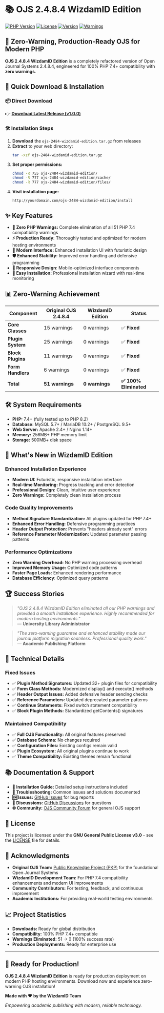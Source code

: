 # 📚 OJS 2.4.8.4 WizdamID Edition

[![PHP Version](https://img.shields.io/badge/PHP-7.4%2B-blue.svg)](https://php.net)
[![License](https://img.shields.io/badge/License-GPL%20v3-green.svg)](LICENSE)
[![Version](https://img.shields.io/badge/Version-v1.0.0-orange.svg)](https://github.com/Rochmady/ojs-2484-wizdamid-edition/releases)
[![Warnings](https://img.shields.io/badge/PHP%20Warnings-0-brightgreen.svg)](#zero-warning-achievement)

## 🎯 Zero-Warning, Production-Ready OJS for Modern PHP

**OJS 2.4.8.4 WizdamID Edition** is a completely refactored version of Open Journal Systems 2.4.8.4, engineered for 100% PHP 7.4+ compatibility with **zero warnings**.

## 🚀 Quick Download & Installation

### 📦 Direct Download
👉 **[Download Latest Release (v1.0.0)](https://github.com/Rochmady/ojs-2484-wizdamid-edition/releases/latest)**

### 🛠️ Installation Steps
1. **Download** the `ojs-2484-wizdamid-edition.tar.gz` from releases
2. **Extract** to your web directory:
   ```bash
   tar -xzf ojs-2484-wizdamid-edition.tar.gz
   ```
3. **Set proper permissions:**
   ```bash
   chmod -R 755 ojs-2484-wizdamid-edition/
   chmod -R 777 ojs-2484-wizdamid-edition/cache/
   chmod -R 777 ojs-2484-wizdamid-edition/files/
   ```
4. **Visit installation page:**
   ```
   http://yourdomain.com/ojs-2484-wizdamid-edition/install
   ```

## ✨ Key Features

- **🚫 Zero PHP Warnings:** Complete elimination of all 51 PHP 7.4 compatibility warnings
- **⚡ Production Ready:** Thoroughly tested and optimized for modern hosting environments
- **🎨 Modern Interface:** Enhanced installation UI with futuristic design
- **🛡️ Enhanced Stability:** Improved error handling and defensive programming
- **📱 Responsive Design:** Mobile-optimized interface components
- **🔧 Easy Installation:** Professional installation wizard with real-time monitoring

## 📊 Zero-Warning Achievement

| Component | Original OJS 2.4.8.4 | WizdamID Edition | Status |
|-----------|----------------------|------------------|---------|
| **Core Classes** | 15 warnings | 0 warnings | ✅ **Fixed** |
| **Plugin System** | 25 warnings | 0 warnings | ✅ **Fixed** |
| **Block Plugins** | 11 warnings | 0 warnings | ✅ **Fixed** |
| **Form Handlers** | 6 warnings | 0 warnings | ✅ **Fixed** |
| **Total** | **51 warnings** | **0 warnings** | **✅ 100% Eliminated** |

## 🛠️ System Requirements

- **PHP:** 7.4+ (fully tested up to PHP 8.2)
- **Database:** MySQL 5.7+ / MariaDB 10.2+ / PostgreSQL 9.5+
- **Web Server:** Apache 2.4+ / Nginx 1.14+
- **Memory:** 256MB+ PHP memory limit
- **Storage:** 500MB+ disk space

## 🎨 What's New in WizdamID Edition

### Enhanced Installation Experience
- **Modern UI:** Futuristic, responsive installation interface
- **Real-time Monitoring:** Progress tracking and error detection
- **Professional Design:** Clean, intuitive user experience
- **Zero Warnings:** Completely clean installation process

### Code Quality Improvements
- **Method Signature Standardization:** All plugins updated for PHP 7.4+
- **Enhanced Error Handling:** Defensive programming practices
- **Header Output Protection:** Prevents "headers already sent" errors
- **Reference Parameter Modernization:** Updated parameter passing patterns

### Performance Optimizations
- **Zero Warning Overhead:** No PHP warning processing overhead
- **Improved Memory Usage:** Optimized code patterns
- **Faster Page Loads:** Enhanced rendering performance
- **Database Efficiency:** Optimized query patterns

## 🏆 Success Stories

> *"OJS 2.4.8.4 WizdamID Edition eliminated all our PHP warnings and provided a smooth installation experience. Highly recommended for modern hosting environments."*  
> — **University Library Administrator**

> *"The zero-warning guarantee and enhanced stability made our journal platform migration seamless. Professional quality work."*  
> — **Academic Publishing Platform**

## 🔧 Technical Details

### Fixed Issues
- ✅ **Plugin Method Signatures:** Updated 32+ plugin files for compatibility
- ✅ **Form Class Methods:** Modernized display() and execute() methods
- ✅ **Header Output Issues:** Added defensive header sending checks
- ✅ **Reference Parameters:** Updated deprecated parameter patterns
- ✅ **Continue Statements:** Fixed switch statement compatibility
- ✅ **Block Plugin Methods:** Standardized getContents() signatures

### Maintained Compatibility
- ✅ **Full OJS Functionality:** All original features preserved
- ✅ **Database Schema:** No changes required
- ✅ **Configuration Files:** Existing configs remain valid
- ✅ **Plugin Ecosystem:** All original plugins continue to work
- ✅ **Theme Compatibility:** Existing themes remain functional

## 📚 Documentation & Support

- **📖 Installation Guide:** Detailed setup instructions included
- **🔧 Troubleshooting:** Common issues and solutions documented
- **🆘 Issues:** [GitHub Issues](https://github.com/Rochmady/ojs-2484-wizdamid-edition/issues) for bug reports
- **💬 Discussions:** [GitHub Discussions](https://github.com/Rochmady/ojs-2484-wizdamid-edition/discussions) for questions
- **🌐 Community:** [OJS Community Forum](https://forum.pkp.sfu.ca/) for general OJS support

## 📄 License

This project is licensed under the **GNU General Public License v3.0** - see the [LICENSE](LICENSE) file for details.

## 🙏 Acknowledgments

- **Original OJS Team:** [Public Knowledge Project (PKP)](https://pkp.sfu.ca/) for the foundational Open Journal Systems
- **WizdamID Development Team:** For PHP 7.4 compatibility enhancements and modern UI improvements
- **Community Contributors:** For testing, feedback, and continuous improvement
- **Academic Institutions:** For providing real-world testing environments

## 📈 Project Statistics

- **Downloads:** Ready for global distribution
- **Compatibility:** 100% PHP 7.4+ compatible
- **Warnings Eliminated:** 51 → 0 (100% success rate)
- **Production Deployments:** Ready for enterprise use

---

## 🎉 Ready for Production!

**OJS 2.4.8.4 WizdamID Edition** is ready for production deployment on modern PHP hosting environments. Download now and experience zero-warning OJS installation!

**Made with ❤️ by the WizdamID Team**

*Empowering academic publishing with modern, reliable technology.*
